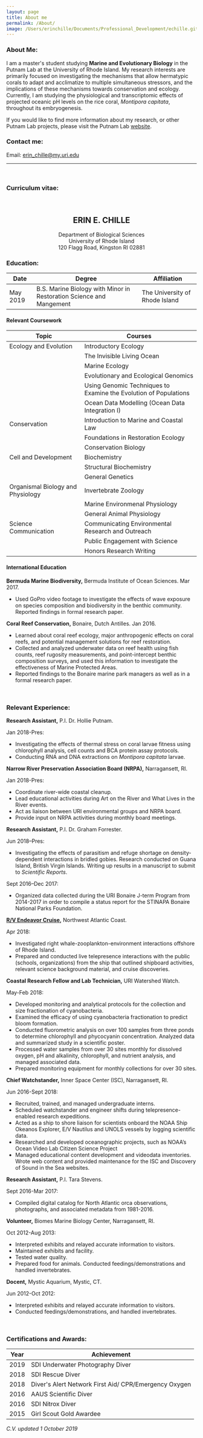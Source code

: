```yaml
---
layout: page  
title: About me
permalink: /About/
image: /Users/erinchille/Documents/Professional_Development/echille.github.io/img/IMG_3290.JPG
---
```


### About Me:

I am a master's student studying **Marine and Evolutionary Biology** in the Putnam Lab at the University of Rhode Island. My research interests are primarily focused on investigating the mechanisms that allow hermatypic corals to adapt and acclimatize to multiple simultaneous stressors, and the implications of these mechanisms towards conservation and ecology. Currently, I am studying the physiological and transcriptomic effects of projected oceanic pH levels on the rice coral, *Montipora capitata*, throughout its embryogenesis.

If you would like to find more information about my research, or other Putnam Lab projects, please visit the Putnam Lab [website](http://putnamlab.com/).


### Contact me:

Email: [erin_chille@my.uri.edu](mailto:erin_chille@my.uri.edu) 


---

&nbsp;

### Curriculum vitae:

&nbsp;
&nbsp;
&nbsp;

## <center>ERIN E. CHILLE</center>
<center>Department of Biological Sciences</center>
<center>University of Rhode Island</center>
<center>120 Flagg Road, Kingston RI 02881</center>



### **Education:**

| Date | Degree | Affiliation |
|------|--------|-------------|
| May 2019 | B.S. Marine Biology with Minor in Restoration Science and Mangement | The University of Rhode Island |  


#### Relevant Coursework


|Topic| Courses|
|---|---|
|Ecology and Evolution |Introductory Ecology|
||The Invisible Living Ocean|
||Marine Ecology|
|| Evolutionary and Ecological Genomics|
||Using Genomic Techniques to Examine the Evolution of Populations|
||Ocean Data Modelling (Ocean Data Integration I)|
|Conservation |Introduction to Marine and Coastal Law|
||Foundations in Restoration Ecology|
||Conservation Biology|
|Cell and Development|Biochemistry|
||Structural Biochemistry|
||General Genetics|
|Organismal Biology and Physiology|Invertebrate Zoology|
|| Marine Environmenal Physiology|
||General Animal Physiology|
|Science Communication|Communicating Environmental Research and Outreach|
||Public Engagement with Science|
||Honors Research Writing|


#### International Education 

**Bermuda Marine Biodiversity,** Bermuda Institute of Ocean Sciences. Mar 2017.
- Used GoPro video footage to investigate the effects of wave exposure on species composition and biodiversity in the benthic community. Reported findings in formal research paper.

**Coral Reef Conservation,** Bonaire, Dutch Antilles. Jan 2016.
* Learned about coral reef ecology, major anthropogenic effects on coral reefs, and potential management solutions for reef restoration.
* Collected and analyzed underwater data on reef health using fish counts, reef rugosity measurements, and point-intercept benthic composition surveys, and used this information to investigate the effectiveness of Marine Protected Areas.
* Reported findings to the Bonaire marine park managers as well as in a formal research paper.

&nbsp;

### **Relevant Experience:**

**Research Assistant,** P.I. Dr. Hollie Putnam.  

Jan 2018-Pres:
* Investigating the effects of thermal stress on coral larvae fitness using chlorophyll analysis, cell counts and BCA protein assay protocols. 
* Conducting RNA and DNA extractions on *Montipora capitata* larvae.

**Narrow River Preservation Association Board (NRPA),** Narragansett, RI.  

Jan 2018-Pres:
* Coordinate river-wide coastal cleanup.
* Lead educational activities during Art on the River and What Lives in the River events.
* Act as liaison between URI environmental groups and NRPA board.
* Provide input on NRPA activities during monthly board meetings.  

**Research Assistant,** P.I. Dr. Graham Forrester.  

Jun 2018–Pres:
* Investigating the effects of parasitism and refuge shortage on density-dependent interactions in bridled gobies. Research conducted on Guana Island, British Virgin Islands. Writing up results in a manuscript to submit to *Scientific Reports*.

Sept 2016–Dec 2017:
* Organized data collected during the URI Bonaire J-term Program from 2014-2017 in order to compile a status report for the STINAPA Bonaire National Parks Foundation.  

**[R/V Endeavor Cruise](https://web.uri.edu/gso/news/not-your-typical-undergraduate-class-endeavorlive/),** Northwest Atlantic Coast.  

Apr 2018:
* Investigated right whale-zooplankton-environment interactions offshore of Rhode Island.
* Prepared and conducted live telepresence interactions with the public (schools, organizations) from the ship that outlined shipboard activities, relevant science background material, and cruise discoveries.  

**Coastal Research Fellow and Lab Technician,** URI Watershed Watch.  

May-Feb 2018:
* Developed monitoring and analytical protocols for the collection and size fractionation of cyanobacteria.
* Examined the efficacy of using cyanobacteria fractionation to predict bloom formation.
* Conducted fluorometric analysis on over 100 samples from three ponds to determine chlorophyll and phycocyanin concentration. Analyzed data and summarized study in a scientific poster.
* Processed water samples from over 30 sites monthly for dissolved oxygen, pH and alkalinity, chlorophyll, and nutrient analysis, and managed associated data.
* Prepared monitoring equipment for monthly collections for over 30 sites.  

**Chief Watchstander,**
Inner Space Center (ISC), Narragansett, RI.

Jun 2016-Sept 2018:
* Recruited, trained, and managed undergraduate interns.
* Scheduled watchstander and engineer shifts during telepresence-enabled research expeditions.
* Acted as a ship to shore liaison for scientists onboard the NOAA Ship Okeanos Explorer, E/V Nautilus and UNOLS vessels by logging scientific data.
* Researched and developed oceanographic projects, such as NOAA’s Ocean Video Lab Citizen Science Project
* Managed educational content development and videodata inventories. Wrote web content and provided maintenance for the ISC and Discovery of Sound in the Sea websites.

**Research Assistant,** P.I. Tara Stevens.

Sept 2016-Mar 2017:
* Compiled digital catalog for North Atlantic orca observations, photographs, and associated metadata from 1981-2016.

**Volunteer,** Biomes Marine Biology Center, Narragansett, RI.

Oct 2012-Aug 2013:
* Interpreted exhibits and relayed accurate information to visitors. 
* Maintained exhibits and facility.
* Tested water quality.
* Prepared food for animals. Conducted feedings/demonstrations and handled invertebrates.

**Docent,** Mystic Aquarium, Mystic, CT.

Jun 2012-Oct 2012:
* Interpreted exhibits and relayed accurate information to visitors.
* Conducted feedings/demonstrations, and handled invertebrates.

&nbsp;
&nbsp;

### Certifications and Awards:

| Year | Achievement |
|------|-------------|
|2019| SDI Underwater Photography Diver|
|2018| SDI Rescue Diver|
|2018| Diver's Alert Network First Aid/ CPR/Emergency Oxygen|
|2016| AAUS Scientific Diver|
|2016| SDI Nitrox Diver|
|2015|Girl Scout Gold Awardee| 


*C.V. updated 1 October 2019*